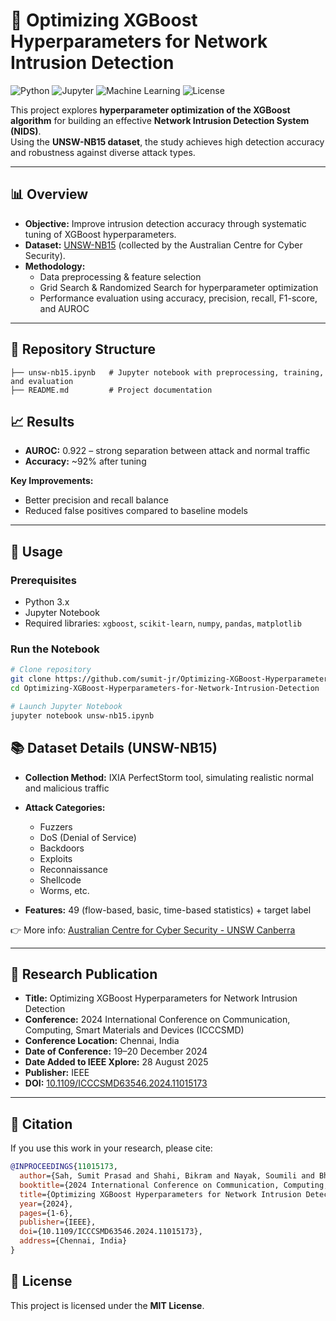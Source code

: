 # 🔐 Optimizing XGBoost Hyperparameters for Network Intrusion Detection

![Python](https://img.shields.io/badge/Python-3.x-blue?logo=python)
![Jupyter](https://img.shields.io/badge/Jupyter-Notebook-orange?logo=jupyter)
![Machine Learning](https://img.shields.io/badge/ML-XGBoost-green)
![License](https://img.shields.io/badge/License-MIT-lightgrey)

This project explores **hyperparameter optimization of the XGBoost algorithm** for building an effective **Network Intrusion Detection System (NIDS)**.  
Using the **UNSW-NB15 dataset**, the study achieves high detection accuracy and robustness against diverse attack types.  

---

## 📊 Overview

- **Objective:** Improve intrusion detection accuracy through systematic tuning of XGBoost hyperparameters.  
- **Dataset:** [UNSW-NB15](https://www.unsw.adfa.edu.au/unsw-canberra-cyber/cybersecurity/ADFA-NB15-Datasets/) (collected by the Australian Centre for Cyber Security).  
- **Methodology:**  
  - Data preprocessing & feature selection  
  - Grid Search & Randomized Search for hyperparameter optimization  
  - Performance evaluation using accuracy, precision, recall, F1-score, and AUROC  

---

## 📂 Repository Structure

```text
├── unsw-nb15.ipynb   # Jupyter notebook with preprocessing, training, and evaluation
├── README.md         # Project documentation
```
## 📈 Results

- **AUROC:** 0.922 – strong separation between attack and normal traffic  
- **Accuracy:** ~92% after tuning  

**Key Improvements:**  
- Better precision and recall balance  
- Reduced false positives compared to baseline models  

---

## 🚀 Usage

### Prerequisites
- Python 3.x  
- Jupyter Notebook  
- Required libraries: `xgboost`, `scikit-learn`, `numpy`, `pandas`, `matplotlib`  

### Run the Notebook
```bash
# Clone repository
git clone https://github.com/sumit-jr/Optimizing-XGBoost-Hyperparameters-for-Network-Intrusion-Detection.git
cd Optimizing-XGBoost-Hyperparameters-for-Network-Intrusion-Detection

# Launch Jupyter Notebook
jupyter notebook unsw-nb15.ipynb
```

## 📚 Dataset Details (UNSW-NB15)

- **Collection Method:** IXIA PerfectStorm tool, simulating realistic normal and malicious traffic  

- **Attack Categories:**  
  - Fuzzers  
  - DoS (Denial of Service)  
  - Backdoors  
  - Exploits  
  - Reconnaissance  
  - Shellcode  
  - Worms, etc.  

- **Features:** 49 (flow-based, basic, time-based statistics) + target label  

👉 More info: [Australian Centre for Cyber Security - UNSW Canberra](https://www.unsw.adfa.edu.au/unsw-canberra-cyber/cybersecurity/ADFA-NB15-Datasets/)  

---

## 📰 Research Publication

- **Title:** Optimizing XGBoost Hyperparameters for Network Intrusion Detection  
- **Conference:** 2024 International Conference on Communication, Computing, Smart Materials and Devices (ICCCSMD)  
- **Conference Location:** Chennai, India  
- **Date of Conference:** 19–20 December 2024  
- **Date Added to IEEE Xplore:** 28 August 2025  
- **Publisher:** IEEE  
- **DOI:** [10.1109/ICCCSMD63546.2024.11015173](https://doi.org/10.1109/ICCCSMD63546.2024.11015173)

---

## 📖 Citation

If you use this work in your research, please cite:

```bibtex
@INPROCEEDINGS{11015173,
  author={Sah, Sumit Prasad and Shahi, Bikram and Nayak, Soumili and Bhardwaj, Ankita and Sah, Biki Kumar},
  booktitle={2024 International Conference on Communication, Computing, Smart Materials and Devices (ICCCSMD)}, 
  title={Optimizing XGBoost Hyperparameters for Network Intrusion Detection}, 
  year={2024},
  pages={1-6},
  publisher={IEEE},
  doi={10.1109/ICCCSMD63546.2024.11015173},
  address={Chennai, India}
}
```

## 📜 License

This project is licensed under the **MIT License**.

